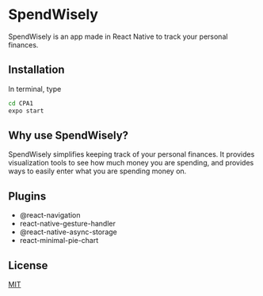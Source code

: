 # SpendWisely

SpendWisely is an app made in React Native to track your personal finances.

## Installation

In terminal, type

```bash
cd CPA1
expo start
```

## Why use SpendWisely?

SpendWisely simplifies keeping track of your personal finances. It provides visualization tools to see how much money you are spending, and provides ways to easily enter what you are spending money on.

## Plugins

- @react-navigation
- react-native-gesture-handler
- @react-native-async-storage
- react-minimal-pie-chart

## License

[MIT](https://choosealicense.com/licenses/mit/)
